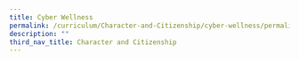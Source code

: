 ```yaml
---
title: Cyber Wellness
permalink: /curriculum/Character-and-Citizenship/cyber-wellness/permalink/
description: ""
third_nav_title: Character and Citizenship
---
```


